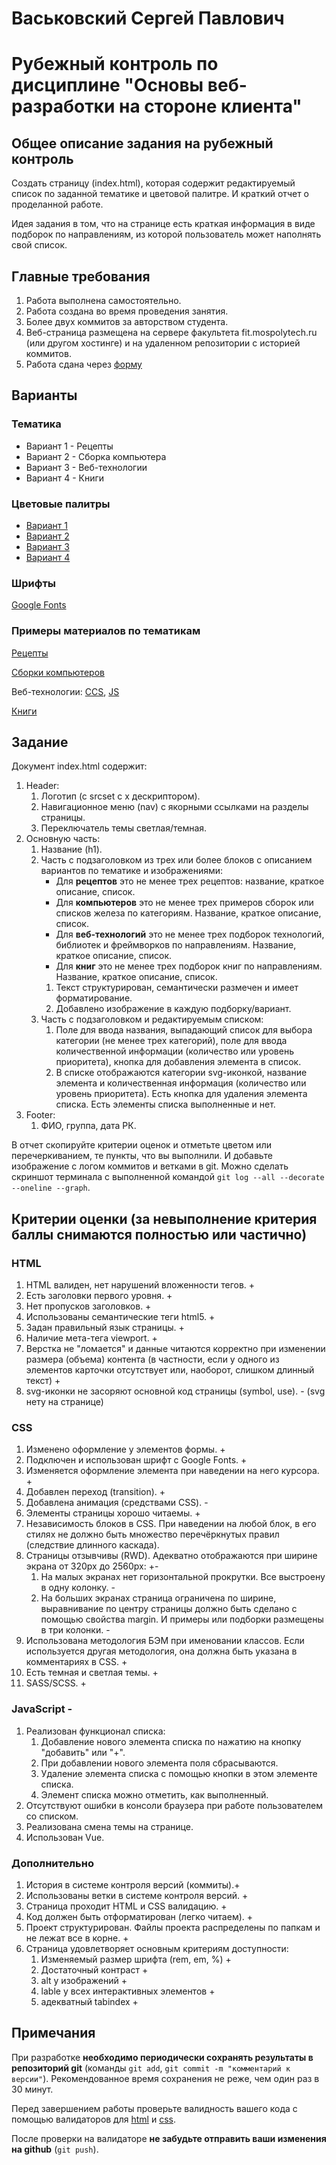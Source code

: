 # Васьковский Сергей Павлович

# Рубежный контроль по дисциплине "Основы веб-разработки на стороне клиента"

## Общее описание задания на рубежный контроль

Создать страницу (index.html), которая содержит редактируемый список по заданной тематике и цветовой палитре. И краткий отчет о проделанной работе.

Идея задания в том, что на странице есть краткая информация в виде подборок по направлениям, из которой пользователь может наполнять свой список.

## Главные требования

1. Работа выполнена самостоятельно.
1. Работа создана во время проведения занятия.
1. Более двух коммитов за авторством студента.
1. Веб-страница размещена на сервере факультета fit.mospolytech.ru (или другом хостинге) и на удаленном репозитории с историей коммитов.
1. Работа сдана через [форму](https://forms.gle/4PQvpeDfYabtrs479)

## Варианты

### Тематика

* Вариант 1 - Рецепты
* Вариант 2 - Сборка компьютера
* Вариант 3 - Веб-технологии
* Вариант 4 - Книги

### Цветовые палитры
* [Вариант 1](https://coolors.co/003049-d62828-f77f00-fcbf49-eae2b7)
* [Вариант 2](https://coolors.co/e63946-f1faee-a8dadc-457b9d-1d3557)
* [Вариант 3](https://coolors.co/f4f1de-e07a5f-3d405b-81b29a-f2cc8f)
* [Вариант 4](https://coolors.co/1a535c-4ecdc4-f7fff7-ff6b6b-ffe66d)

### Шрифты
[Google Fonts](https://fonts.google.com/?category=Serif,Sans+Serif&subset=cyrillic)

### Примеры материалов по тематикам
[Рецепты](https://www.russianfood.com/recipes/bytype/?fid=2)

[Сборки компьютеров](https://3dnews.ru/1039166/kompyuter-mesyatsa-may-2021-goda)

Веб-технологии: [CCS](https://proglib.io/p/9-luchshih-freymvorkov-css-aktualnyh-v-2021-godu-2021-03-10), [JS](https://habr.com/ru/company/yandex_praktikum/blog/533702/)

[Книги](https://techrocks.ru/2018/12/05/books-collection-for-a-new-web-developer/)

## Задание

Документ index.html содержит:

1. Header:
    1. Логотип (с srcset с x дескриптором).
    1. Навигационное меню (nav) с якорными ссылками на разделы страницы.
    1. Переключатель темы светлая/темная.
1. Основную часть:
    1. Название (h1).
    1. Часть с подзаголовком из трех или более блоков с описанием вариантов по тематике и изображениями:
        * Для **рецептов** это не менее трех рецептов: название, краткое описание, список.
        * Для **компьютеров** это не менее трех примеров сборок или списков железа по категориям. Название, краткое описание, список.
        * Для **веб-технологий** это не менее трех подборок технологий, библиотек и фреймворков по направлениям. Название, краткое описание, список.
        * Для **книг** это не менее трех подборок книг по направлениям. Название, краткое описание, список.
        1. Текст структурирован, семантически размечен и имеет форматирование.
        1. Добавлено изображение в каждую подборку/вариант.
    1. Часть с подзаголовком и редактируемым списком:
        1. Поле для ввода названия, выпадающий список для выбора категории (не менее трех категорий), поле для ввода количественной информации (количество или уровень приоритета), кнопка для добавления элемента в список.
        1. В списке отображаются категории svg-иконкой, название элемента и количественная информация (количество или уровень приоритета). Есть кнопка для удаления элемента списка. Есть элементы списка выполненные и нет.
1. Footer:
    1. ФИО, группа, дата РК.

В отчет скопируйте критерии оценок и отметьте цветом или перечеркиванием, те пункты, что вы выполнили. И добавьте изображение c логом коммитов и ветками в git. Можно сделать скриншот терминала с выполненной командой `git log --all --decorate --oneline --graph`.


## Критерии оценки (за невыполнение критерия баллы снимаются полностью или частично)

### HTML

1. HTML валиден, нет нарушений вложенности тегов. +
1. Есть заголовки первого уровня. +
1. Нет пропусков заголовков. +
1. Использованы семантические теги html5. +
1. Задан правильный язык страницы. +
1. Наличие мета-тега viewport. +
1. Верстка не "ломается" и данные читаются корректно при изменении размера (объема) контента (в частности, если у одного из элементов карточки отсутствует или, наоборот, слишком длинный текст) +
1. svg-иконки не засоряют основной код страницы (symbol, use). - (svg нету на странице)

### CSS

1. Изменено оформление у элементов формы. +
1. Подключен и использован шрифт с Google Fonts. +
1. Изменяется оформление элемента при наведении на него курсора. +
1. Добавлен переход (transition). +
1. Добавлена анимация (средствами CSS). -
1. Элементы страницы хорошо читаемы. +
1. Независимость блоков в CSS. При наведении на любой блок, в его стилях не должно быть множество перечёркнутых правил (следствие длинного каскада).
1. Страницы отзывчивы (RWD). Адекватно отображаются при ширине экрана от 320px до 2560px: +-
    1. На малых экранах нет горизонтальной прокрутки. Все выстроену в одну колонку. -
    1. На больших экранах страница ограничена по ширине, выравнивание по центру страницы должно быть сделано с помощью свойства margin. И примеры или подборки размещены в три колонки. -
1. Использована методология БЭМ при именовании классов. Если используется другая методология, она должна быть указана в комментариях в CSS. +
1. Есть темная и светлая темы. +
1. SASS/SCSS. +

### JavaScript -

1. Реализован функционал списка:
    1. Добавление нового элемента списка по нажатию на кнопку "добавить" или "+".
    1. При добавлении нового элемента поля сбрасываются.
    1. Удаление элемента списка с помощью кнопки в этом элементе списка.
    1. Элемент списка можно отметить, как выполненный.
1. Отсутствуют ошибки в консоли браузера при работе пользователем со списком.
1. Реализована смена темы на странице.
1. Использован Vue.

### Дополнительно

1. История в системе контроля версий (коммиты).+
1. Использованы ветки в системе контроля версий. +
1. Страница проходит HTML и CSS валидацию. +
1. Код должен быть отформатирован (легко читаем). +
1. Проект структурирован. Файлы проекта распределены по папкам и не лежат все в корне. +
1. Страница удовлетворяет основным критериям доступности:
    1. Изменяемый размер шрифта (rem, em, %) +
    1. Достаточный контраст +
    1. alt у изображений +
    1. lable у всех интерактивных элементов +
    1. адекватный tabindex +

## Примечания

При разработке **необходимо периодически сохранять результаты в репозиторий git** (команды `git add`, `git commit -m "комментарий к версии"`). Рекомендованное время сохранения не реже, чем один раз в 30 минут.

Перед завершением работы проверьте валидность вашего кода с помощью валидаторов для [html](https://html5.validator.nu/) и [css](https://jigsaw.w3.org/css-validator/).

После проверки на валидаторе **не забудьте отправить ваши изменения на github** (`git push`).
